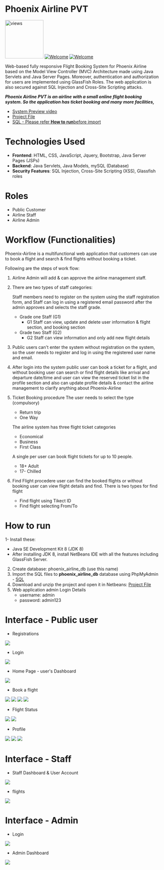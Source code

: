 # Phoenix Airline PVT 

<a href="#"><img alt="views" title="Github views" src="https://komarev.com/ghpvc/?username=lakshithaonline&style=flat-square" width="125"/></a>
[![Welcome](https://img.shields.io/badge/NSBM%20Green%20University-Welcome-brightgreen)](#) 
[![Welcome](https://img.shields.io/badge/Development%20of%20Enterprise%20Apps%20I-Final%20Project-orange)](#)


Web-based fully responsive Flight Booking System for Phoenix Airline based on the Model View Controller (MVC) Architecture made using Java Servlets and Java Server Pages. Moreover, authentication and authorization for users are implemented using GlassFish Roles. The web application is also secured against SQL Injection and Cross-Site Scripting attacks.

***Phoenix Airline PVT is an airline with a small online flight booking system.  So the application has ticket booking and many more facilities,***
* <a href="https://drive.google.com/file/d/10-pO-u18cYkmEB5Dl4CirgBcydHggm-S/view?usp=sharing">System Preview video</a>
* <a href="https://drive.google.com/file/d/1Z-QOtPUB-BeIS2IWo5aYbIEYxN5avdzv/view?usp=sharing">Project File</a>
* <a href="SQL - Database/phoenix_airline_db.sql">SQL - Please refer <b>How to run</b>before import</a>

# Technologies Used

* **Frontend**: HTML, CSS, JavaScript, Jquery, Bootstrap, Java Server Pages (JSPs)
* **Backend**: Java Servlets, Java Models, mySQL (Database)
* **Security Features**: SQL Injection, Cross-Site Scripting (XSS), Glassfish roles


# Roles

* Public Customer 
* Airline Staff
* Airline Admin 

# Workflow (Functionalities)

Phoenix-Airline is a multifunctional web application that customers can use to book a flight and search & find flights without booking a ticket. 

Following are the steps of work flow:

1. Airline Admin will add & can approve the airline management staff.
2. There are two types of staff categories:

   Staff members need to register on the system using the staff registration form, and Staff can log in using a registered    email password after the admin approves and selects the staff grade. 
      * Grade one Staff (G1)
          - G1 Staff can view, update and delete user information & flight section, and booking section 
      * Grade two Staff (G2)
          - G2 Staff can view information and only add new flight details
3. Public users can't enter the system without registration on the system, so the user needs to register and log in using the registered user name and email. 

4. After login into the system public user can book a ticket for a flight, and without booking user can search or find flight details like arrival and departure date/time and user can view the reserved ticket list in the profile section and also can update profile details & contact the airline management to clarify anything about Phoenix-Airline
   
5. Ticket Booking procedure 
   The user needs to select the type (compulsory)
      * Return trip
      * One Way
      
   The airline system has three flight ticket categories 
      * Economical 
      * Business
      * First Class

   A single per user can book flight tickets for up to 10 people. 
      * 18+ Adult 
      * 17- Chilled 

6. Find Flight procedere 
   user can find the booked flights or without booking user can view flight details and find. There is two types for find      flight
      * Find flight using Tikect ID
      * Find flight selecting From/To

# How to run

1- Install these:

* Java SE Development Kit 8 (JDK 8)
* After installing JDK 8, install NetBeans IDE with all the features including GlassFish Server.

2. Create database: phoenix_airline_db (use this name)
3. Import the SQL files to **phoenix_airline_db** database using PhpMyAdmin - <a href="SQL - Database/phoenix_airline_db.sql">SQL</a>
4. Download and unzip the project and open it in Netbeans: <a href="https://drive.google.com/file/d/1Z-QOtPUB-BeIS2IWo5aYbIEYxN5avdzv/view?usp=sharing">Project File</a>
5. Web application admin Login Details 
   * username: admin 
   * password: admin123


# Interface - Public user

* Registrations 
<img src="Project_Screenshots/Signup pages/10.png">

* Login
<img src="Project_Screenshots/Login Pages/05.png">

* Home Page - user's Dashboard 
<img src="Project_Screenshots/Home.jsp/75.png">

* Book a flight
<img src="Project_Screenshots/Book Filter Flights Form/15.png"> 
<img src="Project_Screenshots/Book Filter Flights Table (Available Flights)/27.png">
<img src="Project_Screenshots/Reserve Your Seat/30.png">
<img src="Project_Screenshots/Reserve Your Seat/31.png">

* Flight Status
<img src="Project_Screenshots/Filter Flight Status Form/19.png">
<img src="Project_Screenshots/Filter Flight Status Tables (Find Your Flight)/29.png">

* Profile
<img src="Project_Screenshots/User Profile/21.png">
<img src="Project_Screenshots/User Profile/23.png">
<img src="Project_Screenshots/User Profile/25.png">

# Interface - Staff

* Staff Dashboard & User Account
<img src="Project_Screenshots/StaffG1/46.png">

* flights
<img src="Project_Screenshots/StaffG1/47.png">

# Interface - Admin

* Login
<img src="Project_Screenshots/Login Pages/89.png">

* Admin Dashboard 
<img src="Project_Screenshots/Admin/36.png">   






